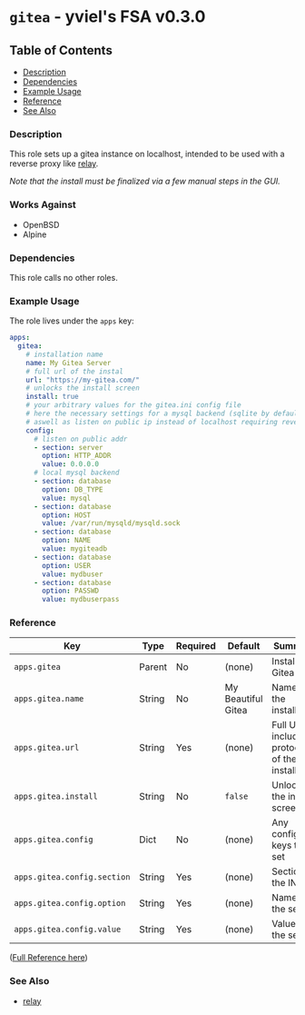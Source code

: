 # `gitea` - yviel's FSA v0.3.0

## Table of Contents
 - [Description](#description)
 - [Dependencies](#dependencies)
 - [Example Usage](#example-usage)
 - [Reference](#reference)
 - [See Also](#see-also)

### Description
This role sets up a gitea instance on localhost, intended to be used with a reverse proxy like [relay](../relay/).

*Note that the install must be finalized via a few manual steps in the GUI.*

### Works Against
- OpenBSD
- Alpine

### Dependencies
This role calls no other roles.

### Example Usage

The role lives under the `apps` key:

```yaml
apps:
  gitea:
    # installation name
    name: My Gitea Server
    # full url of the instal
    url: "https://my-gitea.com/"
    # unlocks the install screen
    install: true
    # your arbitrary values for the gitea.ini config file
    # here the necessary settings for a mysql backend (sqlite by default)
    # aswell as listen on public ip instead of localhost requiring reverse proxy
    config:
      # listen on public addr
      - section: server
        option: HTTP_ADDR
        value: 0.0.0.0
      # local mysql backend
      - section: database
        option: DB_TYPE
        value: mysql
      - section: database
        option: HOST
        value: /var/run/mysqld/mysqld.sock
      - section: database
        option: NAME
        value: mygiteadb
      - section: database
        option: USER
        value: mydbuser
      - section: database
        option: PASSWD
        value: mydbuserpass
```

### Reference
|Key|Type|Required|Default|Summary|
|--|--|--|--|--|
|`apps.gitea`|Parent|No|(none)|Install Gitea|
|`apps.gitea.name`|String|No|My Beautiful Gitea|Name of the installation|
|`apps.gitea.url`|String|Yes|(none)|Full URL including protocol of the install|
|`apps.gitea.install`|String|No|`false`|Unlocks the install screen|
|`apps.gitea.config`|Dict|No|(none)|Any config keys to set|
|`apps.gitea.config.section`|String|Yes|(none)|Section of the INI file|
|`apps.gitea.config.option`|String|Yes|(none)|Name of the setting|
|`apps.gitea.config.value`|String|Yes|(none)|Value of the setting|

([Full Reference here](../../docs/REFERENCE.md))

### See Also
 - [relay](../relay)
